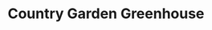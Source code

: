 ---
title: "Country Garden Greenhouse"
url: /westport/country-garden-greenhouse/
shop: garden centre
---